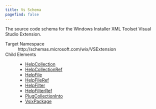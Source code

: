 ```yaml
---
title: Vs Schema
pagefind: false
---
```

<p>             The source code schema for the Windows Installer XML Toolset Visual Studio Extension.         </p>
<dl>
  <dt>Target Namespace</dt>
  <dd>http://schemas.microsoft.com/wix/VSExtension</dd>
  <dt>Child Elements</dt>
  <dd>
    <ul>
      <li>
        <a href="./helpcollection" class="extension">HelpCollection</a>
      </li>
      <li>
        <a href="./helpcollectionref" class="extension">HelpCollectionRef</a>
      </li>
      <li>
        <a href="./helpfile" class="extension">HelpFile</a>
      </li>
      <li>
        <a href="./helpfileref" class="extension">HelpFileRef</a>
      </li>
      <li>
        <a href="./helpfilter" class="extension">HelpFilter</a>
      </li>
      <li>
        <a href="./helpfilterref" class="extension">HelpFilterRef</a>
      </li>
      <li>
        <a href="./plugcollectioninto" class="extension">PlugCollectionInto</a>
      </li>
      <li>
        <a href="./vsixpackage" class="extension">VsixPackage</a>
      </li>
    </ul>
  </dd>
</dl>
